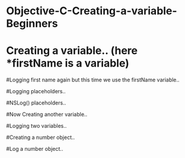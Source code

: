 # Objective-C-Creating-a-variable-Beginners


# Creating a variable.. (here *firstName is a variable)


#Logging first name again but this time we use the firstName variable..


#Logging placeholders..


#NSLog() placeholders..


#Now Creating another variable..


#Logging two variables..


#Creating a number object..


#Log a number object..



